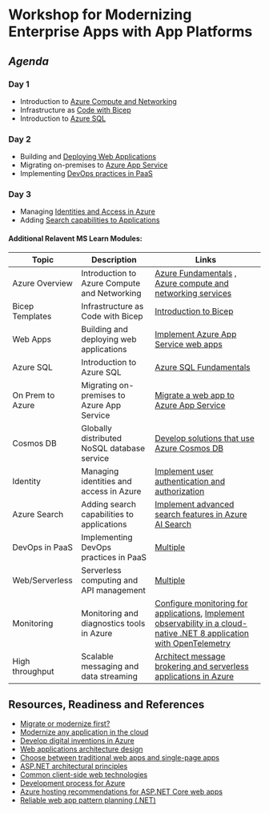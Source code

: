 # Workshop for Modernizing Enterprise Apps with App Platforms

## *Agenda*

### Day 1 
- Introduction to [Azure Compute and Networking](https://learn.microsoft.com/en-us/training/modules/describe-azure-compute-networking-services)
- Infrastructure as [Code with Bicep](https://learn.microsoft.com/en-us/training/modules/introduction-to-infrastructure-as-code-using-bicep/)
- Introduction to [Azure SQL](https://learn.microsoft.com/en-us/training/modules/azure-sql-intro)

### Day 2
- Building and [Deploying Web Applications](https://learn.microsoft.com/en-us/training/paths/create-azure-app-service-web-apps)
- Migrating on-premises to [Azure App Service](https://learn.microsoft.com/en-us/training/modules/move-web-application-to-app-services/)
- Implementing [DevOps practices in PaaS](https://learn.microsoft.com/en-us/training/browse/?terms=devops&roles=developer)

### Day 3
- Managing [Identities and Access in Azure](https://learn.microsoft.com/en-us/training/paths/az-204-implement-authentication-authorization)
- Adding [Search capabilities to Applications](https://learn.microsoft.com/en-us/training/modules/implement-advanced-search-features-azure-cognitive-search)




#### Additional Relavent MS Learn Modules:

| Topic                       | Description                                   | Links                                                                                      |
|-----------------------------|-----------------------------------------------|--------------------------------------------------------------------------------------------|
| Azure Overview              | Introduction to Azure Compute and Networking | [Azure Fundamentals](https://learn.microsoft.com/en-us/training/paths/microsoft-azure-fundamentals-describe-cloud-concepts/) , [Azure compute and networking services](https://learn.microsoft.com/en-us/training/modules/describe-azure-compute-networking-services/)               |
| Bicep Templates             | Infrastructure as Code with Bicep            | [Introduction to Bicep](https://learn.microsoft.com/en-us/training/modules/introduction-to-infrastructure-as-code-using-bicep/)                  |
| Web Apps                    | Building and deploying web applications       | [Implement Azure App Service web apps](https://learn.microsoft.com/en-us/training/paths/create-azure-app-service-web-apps/)  |
| Azure SQL                   | Introduction to Azure SQL      | [Azure SQL Fundamentals](https://learn.microsoft.com/en-us/training/modules/azure-sql-intro/)          |
| On Prem to Azure            | Migrating on-premises to Azure App Service| [Migrate a web app to Azure App Service](https://learn.microsoft.com/en-us/training/modules/move-web-application-to-app-services/)   |
| Cosmos DB                   | Globally distributed NoSQL database service   | [Develop solutions that use Azure Cosmos DB](https://learn.microsoft.com/en-us/training/paths/az-204-develop-solutions-that-use-azure-cosmos-db/) |
| Identity                    | Managing identities and access in Azure       | [Implement user authentication and authorization](https://learn.microsoft.com/en-us/training/paths/az-204-implement-authentication-authorization/) |
| Azure Search                | Adding search capabilities to applications   | [Implement advanced search features in Azure AI Search](https://learn.microsoft.com/en-us/training/modules/implement-advanced-search-features-azure-cognitive-search/)    |
| DevOps in PaaS              | Implementing DevOps practices in PaaS         | [Multiple](https://learn.microsoft.com/en-us/training/browse/?terms=devops&roles=developer)  |
| Web/Serverless              | Serverless computing and API management      | [Multiple](https://learn.microsoft.com/en-us/training/browse/?terms=serverless&roles=developer)             |
| Monitoring                  | Monitoring and diagnostics tools in Azure     | [Configure monitoring for applications](https://learn.microsoft.com/en-us/training/modules/configure-monitoring-applications/),  [Implement observability in a cloud-native .NET 8 application with OpenTelemetry](https://learn.microsoft.com/en-us/training/modules/implement-observability-cloud-native-app-with-opentelemetry/)    |
| High throughput             | Scalable messaging and data streaming         | [Architect message brokering and serverless applications in Azure](https://learn.microsoft.com/en-us/training/paths/architect-messaging-serverless/) |


## Resources, Readiness and References

- [Migrate or modernize first?](https://learn.microsoft.com/azure/cloud-adoption-framework/adopt/migrate-or-modernize)
- [Modernize any application in the cloud](https://learn.microsoft.com/azure/cloud-adoption-framework/modernize/modernize-strategies/application-modernization)
- [Develop digital inventions in Azure](https://learn.microsoft.com/azure/cloud-adoption-framework/innovate/best-practices)
- [Web applications architecture design](https://learn.microsoft.com/azure/architecture/guide/web/web-start-here#modernization)
- [Choose between traditional web apps and single-page apps](https://learn.microsoft.com/dotnet/architecture/modern-web-apps-azure/choose-between-traditional-web-and-single-page-apps)
- [ASP.NET architectural principles](https://learn.microsoft.com/dotnet/architecture/modern-web-apps-azure/architectural-principles)
- [Common client-side web technologies](https://learn.microsoft.com/dotnet/architecture/modern-web-apps-azure/common-client-side-web-technologies)
- [Development process for Azure](https://learn.microsoft.com/dotnet/architecture/modern-web-apps-azure/development-process-for-azure)
- [Azure hosting recommendations for ASP.NET Core web apps](https://learn.microsoft.com/dotnet/architecture/modern-web-apps-azure/azure-hosting-recommendations-for-asp-net-web-apps)
- [Reliable web app pattern planning (.NET)](https://aka.ms/eap/rwa/dotnet/doc)
